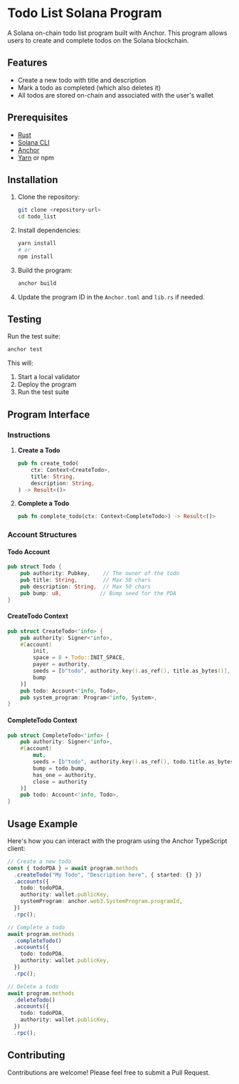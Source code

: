 # Todo List Solana Program

A Solana on-chain todo list program built with Anchor. This program allows users to create and complete todos on the Solana blockchain.

## Features

- Create a new todo with title and description
- Mark a todo as completed (which also deletes it)
- All todos are stored on-chain and associated with the user's wallet

## Prerequisites

- [Rust](https://www.rust-lang.org/tools/install)
- [Solana CLI](https://docs.solana.com/cli/install-solana-cli-tools)
- [Anchor](https://www.anchor-lang.com/docs/installation)
- [Yarn](https://yarnpkg.com/) or npm

## Installation

1. Clone the repository:
   ```bash
   git clone <repository-url>
   cd todo_list
   ```

2. Install dependencies:
   ```bash
   yarn install
   # or
   npm install
   ```

3. Build the program:
   ```bash
   anchor build
   ```

4. Update the program ID in the `Anchor.toml` and `lib.rs` if needed.

## Testing

Run the test suite:

```bash
anchor test
```

This will:
1. Start a local validator
2. Deploy the program
3. Run the test suite

## Program Interface

### Instructions

1. **Create a Todo**
   ```rust
   pub fn create_todo(
       ctx: Context<CreateTodo>,
       title: String,
       description: String,
   ) -> Result<()>
   ```

2. **Complete a Todo**
   ```rust
   pub fn complete_todo(ctx: Context<CompleteTodo>) -> Result<()>
   ```

### Account Structures

#### Todo Account
```rust
pub struct Todo {
    pub authority: Pubkey,    // The owner of the todo
    pub title: String,        // Max 50 chars
    pub description: String,  // Max 50 chars
    pub bump: u8,            // Bump seed for the PDA
}
```

#### CreateTodo Context
```rust
pub struct CreateTodo<'info> {
    pub authority: Signer<'info>,
    #[account(
        init,
        space = 8 + Todo::INIT_SPACE,
        payer = authority,
        seeds = [b"todo", authority.key().as_ref(), title.as_bytes()],
        bump
    )]
    pub todo: Account<'info, Todo>,
    pub system_program: Program<'info, System>,
}
```

#### CompleteTodo Context
```rust
pub struct CompleteTodo<'info> {
    pub authority: Signer<'info>,
    #[account(
        mut,
        seeds = [b"todo", authority.key().as_ref(), todo.title.as_bytes()],
        bump = todo.bump,
        has_one = authority,
        close = authority
    )]
    pub todo: Account<'info, Todo>,
}
```

## Usage Example

Here's how you can interact with the program using the Anchor TypeScript client:

```typescript
// Create a new todo
const { todoPDA } = await program.methods
  .createTodo("My Todo", "Description here", { started: {} })
  .accounts({
    todo: todoPDA,
    authority: wallet.publicKey,
    systemProgram: anchor.web3.SystemProgram.programId,
  })
  .rpc();

// Complete a todo
await program.methods
  .completeTodo()
  .accounts({
    todo: todoPDA,
    authority: wallet.publicKey,
  })
  .rpc();

// Delete a todo
await program.methods
  .deleteTodo()
  .accounts({
    todo: todoPDA,
    authority: wallet.publicKey,
  })
  .rpc();
```

## Contributing

Contributions are welcome! Please feel free to submit a Pull Request.
